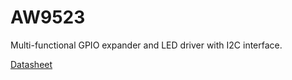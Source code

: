 # AW9523

Multi-functional GPIO expander and LED driver with I2C interface.

[Datasheet](https://www.alldatasheet.com/datasheet-pdf/download/1148542/AWINIC/AW9523B.html)
